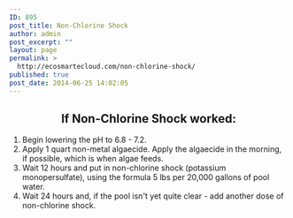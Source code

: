 ```yaml
---
ID: 895
post_title: Non-Chlorine Shock
author: admin
post_excerpt: ""
layout: page
permalink: >
  http://ecosmartecloud.com/non-chlorine-shock/
published: true
post_date: 2014-06-25 14:02:05
---
```

<style>
.myButton {
	-moz-box-shadow:inset 0px 1px 0px 0px #cf866c;
	-webkit-box-shadow:inset 0px 1px 0px 0px #cf866c;
	box-shadow:inset 0px 1px 0px 0px #cf866c;
	background:-webkit-gradient(linear, left top, left bottom, color-stop(0.05, #d0451b), color-stop(1, #bc3315));
	background:-moz-linear-gradient(top, #d0451b 5%, #bc3315 100%);
	background:-webkit-linear-gradient(top, #d0451b 5%, #bc3315 100%);
	background:-o-linear-gradient(top, #d0451b 5%, #bc3315 100%);
	background:-ms-linear-gradient(top, #d0451b 5%, #bc3315 100%);
	background:linear-gradient(to bottom, #d0451b 5%, #bc3315 100%);
	filter:progid:DXImageTransform.Microsoft.gradient(startColorstr='#d0451b', endColorstr='#bc3315',GradientType=0);
	background-color:#d0451b;
	-moz-border-radius:3px;
	-webkit-border-radius:3px;
	border-radius:3px;
	border:1px solid #942911;
	display:inline-block;
	cursor:pointer;
	color:#ffffff;
	font-family:arial;
	font-size:15px;
	font-weight:bold;
	padding:8px 24px;
	text-decoration:none;
	text-shadow:0px 1px 0px #854629;
}
.myButton:hover {
	background:-webkit-gradient(linear, left top, left bottom, color-stop(0.05, #bc3315), color-stop(1, #d0451b));
	background:-moz-linear-gradient(top, #bc3315 5%, #d0451b 100%);
	background:-webkit-linear-gradient(top, #bc3315 5%, #d0451b 100%);
	background:-o-linear-gradient(top, #bc3315 5%, #d0451b 100%);
	background:-ms-linear-gradient(top, #bc3315 5%, #d0451b 100%);
	background:linear-gradient(to bottom, #bc3315 5%, #d0451b 100%);
	filter:progid:DXImageTransform.Microsoft.gradient(startColorstr='#bc3315', endColorstr='#d0451b',GradientType=0);
	background-color:#bc3315;
}
.myButton:active {
	position:relative;
	top:1px;
}
</style>

<center>
<h2>If Non-Chlorine Shock worked:</h2>
</center>
<ol>
<li>Begin lowering the pH to 6.8 - 7.2. </li>
<li>Apply 1 quart non-metal algaecide.  Apply the algaecide in the morning, if possible, which is when algae feeds.</li>
<li>Wait 12 hours and put in non-chlorine shock (potassium monopersulfate), using the formula 5 lbs per 20,000 gallons of pool water. </li>
<li>Wait 24 hours and, if the pool isn't yet quite clear - add another dose of non-chlorine shock.</li>

</ol>